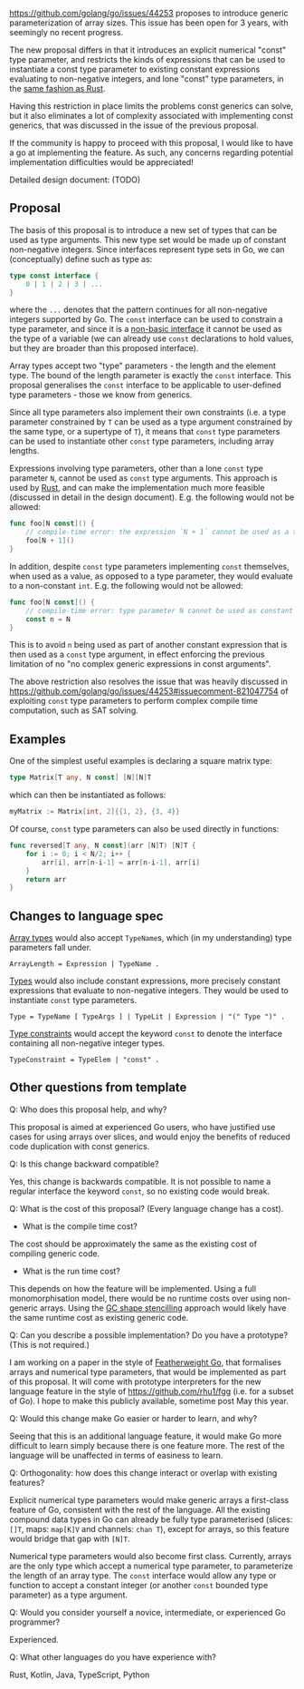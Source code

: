 https://github.com/golang/go/issues/44253 proposes to introduce generic
parameterization of array sizes. This issue has been open for 3 years, with
seemingly no recent progress.

The new proposal differs in that it introduces an explicit numerical "const"
type parameter, and restricts the kinds of expressions that can be used to
instantiate a const type parameter to existing constant expressions evaluating
to non-negative integers, and lone "const" type parameters, in the [same fashion
as
Rust](https://blog.rust-lang.org/2021/02/26/const-generics-mvp-beta.html#no-complex-generic-expressions-in-const-arguments).

Having this restriction in place limits the problems const generics can solve,
but it also eliminates a lot of complexity associated with implementing const
generics, that was discussed in the issue of the previous proposal.

If the community is happy to proceed with this proposal, I would like to have a
go at implementing the feature. As such, any concerns regarding potential
implementation difficulties would be appreciated!

Detailed design document: (TODO)

## Proposal

The basis of this proposal is to introduce a new set of types that can be used
as type arguments. This new type set would be made up of constant non-negative
integers. Since interfaces represent type sets in Go, we can (conceptually)
define such as type as:

```go
type const interface {
    0 | 1 | 2 | 3 | ...
}
```

where the `...` denotes that the pattern continues for all non-negative integers
supported by Go. The `const` interface can be used to constrain a type
parameter, and since it is a [non-basic
interface](https://go.dev/ref/spec#Interface_types) it cannot be used as the
type of a variable (we can already use `const` declarations to hold values, but
they are broader than this proposed interface).

Array types accept two "type" parameters - the length and the element type. The
bound of the length parameter is exactly the `const` interface. This proposal
generalises the `const` interface to be applicable to user-defined type
parameters - those we know from generics.

Since all type parameters also implement their own constraints (i.e. a type
parameter constrained by `T` can be used as a type argument constrained by the
same type, or a supertype of `T`), it means that `const` type parameters can be
used to instantiate other `const` type parameters, including array lengths.

Expressions involving type parameters, other than a lone `const`
type parameter `N`, cannot be used as `const` type arguments. This approach is
used by
[Rust](https://blog.rust-lang.org/2021/02/26/const-generics-mvp-beta.html), and
can make the implementation much more feasible (discussed in detail in the
design document). E.g. the following would not be allowed:

```go
func foo[N const]() {
    // compile-time error: the expression `N + 1` cannot be used as a type argument
    foo[N + 1]()
}
```

In addition, despite `const` type parameters implementing `const` themselves,
when used as a value, as opposed to a type parameter, they would evaluate to a
non-constant `int`. E.g. the following would not be allowed:

```go
func foo[N const]() {
    // compile-time error: type parameter N cannot be used as constant value
    const n = N
}
```

This is to avoid `n` being used as part of another constant expression that is
then used as a `const` type argument, in effect enforcing the previous
limitation of no "no complex generic expressions in const arguments".

The above restriction also resolves the issue that was heavily discussed in
https://github.com/golang/go/issues/44253#issuecomment-821047754 of exploiting
`const` type parameters to perform complex compile time computation, such as SAT
solving.

<!-- TODO Please describe as precisely as possible the change to the language. -->

<!-- TODO Please also describe the change informally, as in a class teaching Go. -->

## Examples

One of the simplest useful examples is declaring a square matrix type:

```go
type Matrix[T any, N const] [N][N]T
```

which can then be instantiated as follows:

```go
myMatrix := Matrix[int, 2]{{1, 2}, {3, 4}}
```

Of course, `const` type parameters can also be used directly in functions:

```go
func reversed[T any, N const](arr [N]T) [N]T {
    for i := 0; i < N/2; i++ {
        arr[i], arr[n-i-1] = arr[n-i-1], arr[i]
    }
    return arr
}
```

<!-- TODO Show example code before and after the change. -->

## Changes to language spec

[Array types](https://go.dev/ref/spec#Array_types) would also accept
`TypeName`s, which (in my understanding) type parameters fall under.

```
ArrayLength = Expression | TypeName .
```

[Types](https://go.dev/ref/spec#Types) would also include constant expressions,
more precisely constant expressions that evaluate to non-negative integers. They
would be used to instantiate `const` type parameters.

```
Type = TypeName [ TypeArgs ] | TypeLit | Expression | "(" Type ")" .
```

[Type constraints](https://go.dev/ref/spec#TypeConstraint) would accept the
keyword `const` to denote the interface containing all non-negative integer
types.

```
TypeConstraint = TypeElem | "const" .
```

<!-- ## Comparison with previous proposal

This proposal introduces a cleaner, and more intuitive way of expressing that a
type is parameterised by an integer. The `const` type parameter is explicit,
which is consistent with the existing generics system in Go. -->

## Other questions from template

Q: Who does this proposal help, and why?

This proposal is aimed at experienced Go users, who have justified use cases for
using arrays over slices, and would enjoy the benefits of reduced code
duplication with const generics.

Q: Is this change backward compatible?

Yes, this change is backwards compatible. It is not possible to name a regular
interface the keyword `const`, so no existing code would break.

Q: What is the cost of this proposal? (Every language change has a cost).

- What is the compile time cost?

The cost should be approximately the same as the existing cost of compiling
generic code.

- What is the run time cost?

This depends on how the feature will be implemented. Using a full
monomorphisation model, there would be no runtime costs over using non-generic
arrays. Using the [GC shape
stencilling](https://github.com/golang/proposal/blob/master/design/generics-implementation-dictionaries-go1.18.md)
approach would likely have the same runtime cost as existing generic code.

Q: Can you describe a possible implementation? Do you have a prototype? (This is
not required.)

I am working on a paper in the style of [Featherweight
Go](https://dl.acm.org/doi/10.1145/3428217), that formalises arrays and
numerical type parameters, that would be implemented as part of this proposal.
It will come with prototype interpreters for the new language feature in the
style of https://github.com/rhu1/fgg (i.e. for a subset of Go). I hope to make
this publicly available, sometime post May this year.

Q: Would this change make Go easier or harder to learn, and why?

Seeing that this is an additional language feature, it would make Go more
difficult to learn simply because there is one feature more. The rest of the
language will be unaffected in terms of easiness to learn.

Q: Orthogonality: how does this change interact or overlap with existing
features?

Explicit numerical type parameters would make generic arrays a first-class
feature of Go, consistent with the rest of the language. All the existing
compound data types in Go can already be fully type parameterised (slices:
`[]T`, maps: `map[K]V` and channels: `chan T`), except for arrays, so this
feature would bridge that gap with `[N]T`.

Numerical type parameters would also become first class. Currently, arrays are
the only type which accept a numerical type parameter, to parameterize the
length of an array type. The `const` interface would allow any type or function
to accept a constant integer (or another `const` bounded type parameter) as a
type argument.

Q: Would you consider yourself a novice, intermediate, or experienced Go
programmer?

Experienced.

Q: What other languages do you have experience with?

Rust, Kotlin, Java, TypeScript, Python
